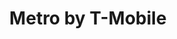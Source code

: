---
title: "Metro by T-Mobile"
url: /sterling-heights/metro-by-t-mobile-van-dyke-avenue/
shop: mobile phone
---